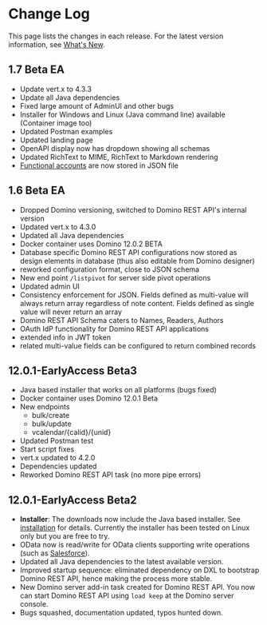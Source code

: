 # Change Log

This page lists the changes in each release. For the latest version information, see [What's New](whatisnew.md).

## 1.7 Beta EA

- Update vert.x to 4.3.3
- Update all Java dependencies
- Fixed large amount of AdminUI and other bugs
- Installer for Windows and Linux (Java command line) available (Container image too)
- Updated Postman examples
- Updated landing page
- OpenAPI display now has dropdown showing all schemas
- Updated RichText to MIME, RichText to Markdown rendering
- [Functional accounts](../tutorial/installconfig/functionalUsers.md) are now stored in JSON file

## 1.6 Beta EA

- Dropped Domino versioning, switched to Domino REST API's internal version
- Updated vert.x to 4.3.0
- Updated all Java dependencies
- Docker container uses Domino 12.0.2 BETA
- Database specific Domino REST API configurations now stored as design elements in database (thus also editable from Domino designer)
- reworked configuration format, close to JSON schema
- New end point `/listpivot` for server side pivot operations
- Updated admin UI
- Consistency enforcement for JSON. Fields defined as multi-value will always return array regardless of note content. Fields defined as single value will never return an array
- Domino REST API Schema caters to Names, Readers, Authors
- OAuth IdP functionality for Domino REST API applications
- extended info in JWT token
- related multi-value fields can be configured to return combined records

## 12.0.1-EarlyAccess Beta3

- Java based installer that works on all platforms (bugs fixed)
- Docker container uses Domino 12.0.1 Beta
- New endpoints
  - bulk/create
  - bulk/update
  - vcalendar/{calid}/{unid}
- Updated Postman test
- Start script fixes
- vert.x updated to 4.2.0
- Dependencies updated
- Reworked Domino REST API task (no more pipe errors)

## 12.0.1-EarlyAccess Beta2

- **Installer**: The downloads now include the Java based installer. See [installation](../tutorial/installconfig/index.md) for details. Currently the installer has been tested on Linux only but you are free to try.
- OData now is read/write for OData clients supporting write operations (such as [Salesforce](../tutorial/odata/salesforce.md)).
- Updated all Java dependencies to the latest available version.
- Improved startup sequence: eliminated dependency on DXL to bootstrap Domino REST API, hence making the process more stable.
- New Domino server add-in task created for Domino REST API. You now can start Domino REST API using `load keep` at the Domino server console.
- Bugs squashed, documentation updated, typos hunted down.
